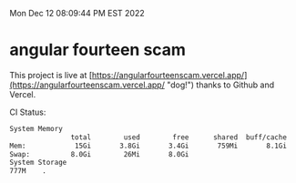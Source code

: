 Mon Dec 12 08:09:44 PM EST 2022

# angular fourteen scam


This project is live at [https://angularfourteenscam.vercel.app/](https://angularfourteenscam.vercel.app/ "dog!") thanks to Github and Vercel.

CI Status: 

```bash
System Memory
               total        used        free      shared  buff/cache   available
Mem:            15Gi       3.8Gi       3.4Gi       759Mi       8.1Gi        10Gi
Swap:          8.0Gi        26Mi       8.0Gi
System Storage
777M	.
